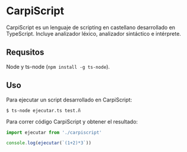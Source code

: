 # CarpiScript

CarpiScript es un lenguaje de scripting en castellano desarrollado en TypeScript. Incluye analizador léxico, analizador sintáctico e intérprete.

## Requsitos

Node y ts-node (`npm install -g ts-node`).

## Uso

Para ejecutar un script desarrollado en CarpiScript:

```shell
$ ts-node ejecutar.ts test.ñ
```

Para correr código CarpiScript y obtener el resultado:

```ts
import ejecutar from './carpiscript'

console.log(ejecutar(`(1+2)*3`))
```
